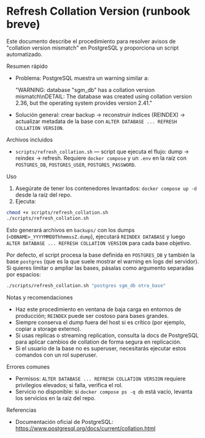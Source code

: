 # Refresh Collation Version (runbook breve)

Este documento describe el procedimiento para resolver avisos de "collation version mismatch" en PostgreSQL y proporciona un script automatizado.

Resumen rápido

- Problema: PostgreSQL muestra un warning similar a:

  "WARNING: database \"sgm_db\" has a collation version mismatch\nDETAIL: The database was created using collation version 2.36, but the operating system provides version 2.41."

- Solución general: crear backup → reconstruir índices (REINDEX) → actualizar metadata de la base con `ALTER DATABASE ... REFRESH COLLATION VERSION`.

Archivos incluidos

- `scripts/refresh_collation.sh` — script que ejecuta el flujo: dump -> reindex -> refresh. Requiere `docker compose` y un `.env` en la raíz con `POSTGRES_DB`, `POSTGRES_USER`, `POSTGRES_PASSWORD`.

Uso

1. Asegúrate de tener los contenedores levantados: `docker compose up -d` desde la raíz del repo.
2. Ejecuta:

```bash
chmod +x scripts/refresh_collation.sh
./scripts/refresh_collation.sh
```

Esto generará archivos en `backups/` con los dumps (`<DBNAME>_YYYYMMDDThhmmssZ.dump`), ejecutará `REINDEX DATABASE` y luego `ALTER DATABASE ... REFRESH COLLATION VERSION` para cada base objetivo.

Por defecto, el script procesa la base definida en `POSTGRES_DB` y también la base `postgres` (que es la que suele mostrar el warning en logs del servidor). Si quieres limitar o ampliar las bases, pásalas como argumento separadas por espacios:

```bash
./scripts/refresh_collation.sh "postgres sgm_db otra_base"
```

Notas y recomendaciones

- Haz este procedimiento en ventana de baja carga en entornos de producción; `REINDEX` puede ser costoso para bases grandes.
- Siempre conserva el dump fuera del host si es crítico (por ejemplo, copiar a storage externo).
- Si usas replicas o streaming replication, consulta la docs de PostgreSQL para aplicar cambios de collation de forma segura en replicación.
- Si el usuario de la base no es superuser, necesitarás ejecutar estos comandos con un rol superuser.

Errores comunes

- Permisos: `ALTER DATABASE ... REFRESH COLLATION VERSION` requiere privilegios elevados; si falla, verifica el rol.
- Servicio no disponible: si `docker compose ps -q db` está vacío, levanta los servicios en la raíz del repo.

Referencias

- Documentación oficial de PostgreSQL: https://www.postgresql.org/docs/current/collation.html
